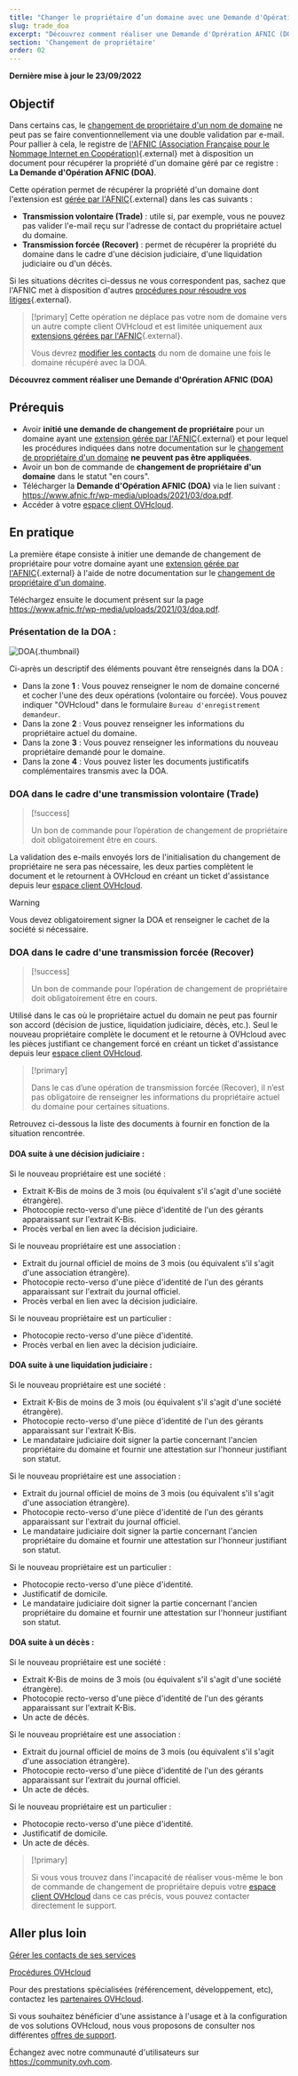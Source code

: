 ```yaml
---
title: "Changer le propriétaire d’un domaine avec une Demande d'Opération AFNIC (DOA)"
slug: trade_doa
excerpt: "Découvrez comment réaliser une Demande d'Oprération AFNIC (DOA)"
section: 'Changement de propriétaire'
order: 02
---
```


**Dernière mise à jour le 23/09/2022**

## Objectif

Dans certains cas, le [changement de propriétaire d'un nom de domaine](https://docs.ovh.com/fr/domains/changement-proprietaire-domaine/) ne peut pas se faire conventionnellement via une double validation par e-mail. Pour pallier à cela, le registre de [l'AFNIC (Association Française pour le Nommage Internet en Coopération)](https://www.afnic.fr/){.external} met à disposition un document pour récupérer la propriété d'un domaine géré par ce registre : **La Demande d'Opération AFNIC (DOA)**.

Cette opération permet de récupérer la propriété d'un domaine dont l'extension est [gérée par l'AFNIC](https://www.afnic.fr/produits-services/){.external} dans les cas suivants :
- **Transmission volontaire (Trade)** : utile si, par exemple, vous ne pouvez pas valider l'e-mail reçu sur l'adresse de contact du propriétaire actuel du domaine.
- **Transmission forcée (Recover)** : permet de récupérer la propriété du domaine dans le cadre d'une décision judiciaire, d'une liquidation judiciaire ou d'un décès.

Si les situations décrites ci-dessus ne vous correspondent pas, sachez que l'AFNIC met à disposition d'autres [procédures pour résoudre vos litiges](https://www.afnic.fr/noms-de-domaine/resoudre-un-litige/){.external}.

> [!primary]
> Cette opération ne déplace pas votre nom de domaine vers un autre compte client OVHcloud et est limitée uniquement aux [extensions gérées par l'AFNIC](https://www.afnic.fr/produits-services/){.external}.
>
> Vous devrez [modifier les contacts](https://docs.ovh.com/fr/customer/gestion-des-contacts/) du nom de domaine une fois le domaine récupéré avec la DOA.

**Découvrez comment réaliser une Demande d'Oprération AFNIC (DOA)**

## Prérequis

- Avoir **initié une demande de changement de propriétaire** pour un domaine ayant une [extension gérée par l'AFNIC](https://www.afnic.fr/produits-services/){.external} et pour lequel les procédures indiquées dans notre documentation sur le [changement de propriétaire d'un domaine](https://docs.ovh.com/fr/domains/changement-proprietaire-domaine/) **ne peuvent pas être appliquées**.
- Avoir un bon de commande de **changement de propriétaire d'un domaine** dans le statut "en cours".
- Télécharger la **Demande d'Opération AFNIC (DOA)** via le lien suivant : <https://www.afnic.fr/wp-media/uploads/2021/03/doa.pdf>.
- Accéder à votre [espace client OVHcloud](https://www.ovh.com/auth/?action=gotomanager&from=https://www.ovh.com/fr/&ovhSubsidiary=fr).

## En pratique

La première étape consiste à initier une demande de changement de propriétaire pour votre domaine ayant une [extension gérée par l'AFNIC](https://www.afnic.fr/produits-services/){.external} à l'aide de notre documentation sur le [changement de propriétaire d'un domaine](https://docs.ovh.com/fr/domains/changement-proprietaire-domaine/).

Téléchargez ensuite le document présent sur la page <https://www.afnic.fr/wp-media/uploads/2021/03/doa.pdf>.

### Présentation de la DOA :

![DOA](images/DOA.png){.thumbnail}

Ci-après un descriptif des éléments pouvant être renseignés dans la DOA :

- Dans la zone **1** : Vous pouvez renseigner le nom de domaine concerné et cocher l'une des deux opérations (volontaire ou forcée). Vous pouvez indiquer "OVHcloud" dans le formulaire `Bureau d'enregistrement demandeur`.
- Dans la zone **2** : Vous pouvez renseigner les informations du propriétaire actuel du domaine.
- Dans la zone **3** : Vous pouvez renseigner les informations du nouveau propriétaire demandé pour le domaine.
- Dans la zone **4** : Vous pouvez lister les documents justificatifs complémentaires transmis avec la DOA.

### DOA dans le cadre d'une transmission volontaire (Trade)

> [!success]
>
> Un bon de commande pour l’opération de changement de propriétaire doit obligatoirement être en cours.
>

La validation des e-mails envoyés lors de l'initialisation du changement de propriétaire ne sera pas nécessaire, les deux parties complètent le document et le retournent à OVHcloud en créant un ticket d'assistance depuis leur [espace client OVHcloud](https://www.ovh.com/auth/?action=gotomanager&from=https://www.ovh.com/fr/&ovhSubsidiary=fr).

> [!warning]
>
> Vous devez obligatoirement signer la DOA et renseigner le cachet de la société si nécessaire.
>

### DOA dans le cadre d'une transmission forcée (Recover)

> [!success]
>
> Un bon de commande pour l’opération de changement de propriétaire doit obligatoirement être en cours.
>

Utilisé dans le cas où le propriétaire actuel du domain ne peut pas fournir son accord (décision de justice, liquidation judiciaire, décès, etc.). Seul le nouveau propriétaire complète le document et le retourne à OVHcloud avec les pièces justifiant ce changement forcé en créant un ticket d'assistance depuis leur [espace client OVHcloud](https://www.ovh.com/auth/?action=gotomanager&from=https://www.ovh.com/fr/&ovhSubsidiary=fr).

> [!primary]
>
> Dans le cas d’une opération de transmission forcée (Recover), il n’est pas obligatoire de renseigner les informations du propriétaire actuel du domaine pour certaines situations.
>

Retrouvez ci-dessous la liste des documents à fournir en fonction de la situation rencontrée.

#### DOA suite à une décision judiciaire : 

Si le nouveau propriétaire est une société :

- Extrait K-Bis de moins de 3 mois (ou équivalent s'il s'agit d'une société étrangère).
- Photocopie recto-verso d'une pièce d'identité de l'un des gérants apparaissant sur l'extrait K-Bis.
- Procès verbal en lien avec la décision judiciaire.

Si le nouveau propriétaire est une association :

- Extrait du journal officiel de moins de 3 mois (ou équivalent s'il s'agit d'une association étrangère).
- Photocopie recto-verso d'une pièce d'identité de l'un des gérants apparaissant sur l'extrait du journal officiel.
- Procès verbal en lien avec la décision judiciaire.

Si le nouveau propriétaire est un particulier :

- Photocopie recto-verso d'une pièce d'identité.
- Procès verbal en lien avec la décision judiciaire.

#### DOA suite à une liquidation judiciaire : 

Si le nouveau propriétaire est une société :

- Extrait K-Bis de moins de 3 mois (ou équivalent s'il s'agit d'une société étrangère).
- Photocopie recto-verso d'une pièce d'identité de l'un des gérants apparaissant sur l'extrait K-Bis.
- Le mandataire judiciaire doit signer la partie concernant l'ancien propriétaire du domaine et fournir une attestation sur l'honneur justifiant son statut.

Si le nouveau propriétaire est une association :

- Extrait du journal officiel de moins de 3 mois (ou équivalent s'il s'agit d'une association étrangère).
- Photocopie recto-verso d'une pièce d'identité de l'un des gérants apparaissant sur l'extrait du journal officiel.
- Le mandataire judiciaire doit signer la partie concernant l'ancien propriétaire du domaine et fournir une attestation sur l'honneur justifiant son statut.

Si le nouveau propriétaire est un particulier :

- Photocopie recto-verso d'une pièce d'identité.
- Justificatif de domicile.
- Le mandataire judiciaire doit signer la partie concernant l'ancien propriétaire du domaine et fournir une attestation sur l'honneur justifiant son statut.

#### DOA suite à un décès : 

Si le nouveau propriétaire est une société :

- Extrait K-Bis de moins de 3 mois (ou équivalent s'il s'agit d'une société étrangère).
- Photocopie recto-verso d'une pièce d'identité de l'un des gérants apparaissant sur l'extrait K-Bis.
- Un acte de décès.

Si le nouveau propriétaire est une association :

- Extrait du journal officiel de moins de 3 mois (ou équivalent s'il s'agit d'une association étrangère).
- Photocopie recto-verso d'une pièce d'identité de l'un des gérants apparaissant sur l'extrait du journal officiel.
- Un acte de décès.

Si le nouveau propriétaire est un particulier :

- Photocopie recto-verso d'une pièce d'identité.
- Justificatif de domicile.
- Un acte de décès.

> [!primary]
>
> Si vous vous trouvez dans l'incapacité de réaliser vous-même le bon de commande de changement de propriétaire depuis votre [espace client OVHcloud](https://www.ovh.com/auth/?action=gotomanager&from=https://www.ovh.com/fr/&ovhSubsidiary=fr) dans ce cas précis, vous pouvez contacter directement le support.
>

## Aller plus loin

[Gérer les contacts de ses services](https://docs.ovh.com/fr/customer/gestion-des-contacts/)

[Procédures OVHcloud](https://www.ovh.com/fr/support/procedures/)

Pour des prestations spécialisées (référencement, développement, etc), contactez les [partenaires OVHcloud](https://partner.ovhcloud.com/fr/).

Si vous souhaitez bénéficier d'une assistance à l'usage et à la configuration de vos solutions OVHcloud, nous vous proposons de consulter nos différentes [offres de support](https://www.ovhcloud.com/fr/support-levels/).

Échangez avec notre communauté d'utilisateurs sur <https://community.ovh.com>.